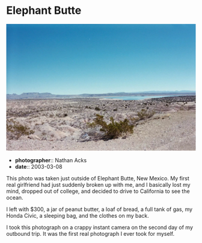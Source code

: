# Elephant Butte

![A low desert valley stretches down and away towards a line of low mesas in the distance](assets/2003-03-08-elephant-butte.webp)

* **photographer**:: Nathan Acks  
* **date**:: 2003-03-08

This photo was taken just outside of Elephant Butte, New Mexico. My first real girlfriend had just suddenly broken up with me, and I basically lost my mind, dropped out of college, and decided to drive to California to see the ocean.

I left with $300, a jar of peanut butter, a loaf of bread, a full tank of gas, my Honda Civic, a sleeping bag, and the clothes on my back.

I took this photograph on a crappy instant camera on the second day of my outbound trip. It was the first real photograph I ever took for myself.
